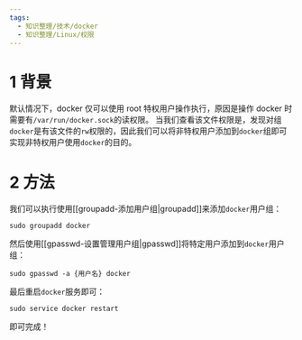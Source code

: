 ```yaml
---
tags:
  - 知识整理/技术/docker
  - 知识整理/Linux/权限
---
```


# 1 背景

默认情况下，docker 仅可以使用 root 特权用户操作执行，原因是操作 docker 时需要有`/var/run/docker.sock`的读权限。
当我们查看该文件权限是，发现对组`docker`是有该文件的`rw`权限的，因此我们可以将非特权用户添加到`docker`组即可实现非特权用户使用`docker`的目的。

# 2 方法

我们可以执行使用[[groupadd-添加用户组|groupadd]]来添加`docker`用户组：

```shell
sudo groupadd docker
```

然后使用[[gpasswd-设置管理用户组|gpasswd]]将特定用户添加到`docker`用户组：

```shell
sudo gpasswd -a {用户名} docker
```

最后重启`docker`服务即可：

```shell
sudo service docker restart
```

即可完成！
